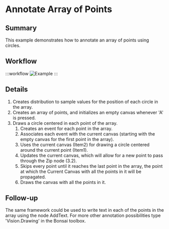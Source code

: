# Annotate Array of Points

## Summary
This example demonstrates how to annotate an array of points using circles. 

## Workflow
:::workflow
![Example](~/workflows/BonsaiExamples/Vision/AnnotateArrayOfPoints/AnnotateArrayOfPoints.bonsai)
:::

## Details
1. Creates distribution to sample values for the position of each circle in the array.
2. Creates an array of points, and initializes an empty canvas whenever 'A' is pressed.
3. Draws a circle centered in each point of the array.
    1. Creates an event for each point in the array.
    2. Associates each event with the current canvas (starting with the empty canvas for the first point in the array).
    3. Uses the current canvas (Item2) for drawing a circle centered around the current point (Item1).
    4. Updates the current canvas, which will allow for a new point to pass through the Zip node (3.2).
    5. Skips every point until it reaches the last point in the array, the point at which the Current Canvas with all the points in it will be propagated.
    6. Draws the canvas with all the points in it.


## Follow-up
The same framework could be used to write text in each of the points in the array using the node AddText. For more other annotation possibilities type 'Vision.Drawing' in the Bonsai toolbox.
